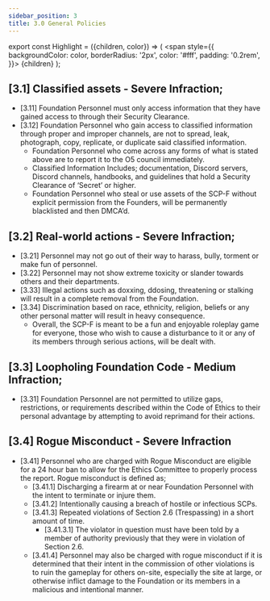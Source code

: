 ```yaml
---
sidebar_position: 3
title: 3.0 General Policies
---
```


export const Highlight = ({children, color}) => (
<span
style={{
      backgroundColor: color,
      borderRadius: '2px',
      color: '#fff',
      padding: '0.2rem',
    }}>
{children}
</span>
);

## [3.1] Classified assets - Severe Infraction;
- [3.11] Foundation Personnel must only access information that they have gained access to through their Security Clearance. 
- [3.12] Foundation Personnel who gain access to classified information through proper and improper channels, are not to spread, leak, photograph, copy, replicate, or duplicate said classified information. 
    - Foundation Personnel who come across any forms of what is stated above are to report it to the O5 council immediately. 
    - Classified Information Includes; documentation, Discord servers, Discord channels, handbooks, and guidelines that hold a Security Clearance of ‘Secret’ or higher.
    - Foundation Personnel who steal or use assets of the SCP-F without explicit permission from the Founders, will be permanently blacklisted and then DMCA’d.

## [3.2] Real-world actions - Severe Infraction;
- [3.21] Personnel may not go out of their way to harass, bully, torment or make fun of personnel.
- [3.22] Personnel may not show extreme toxicity or slander towards others and their departments.
- [3.33] Illegal actions such as doxxing, ddosing, threatening or stalking will result in a complete removal from the Foundation.
- [3.34] Discrimination based on race, ethnicity, religion, beliefs or any other personal matter will result in heavy consequence.
    - Overall, the SCP-F is meant to be a fun and enjoyable roleplay game for everyone, those who wish to cause a disturbance to it or any of its members through serious actions, will be dealt with.

## [3.3] Loopholing Foundation Code - Medium Infraction;
- [3.31] Foundation Personnel are not permitted to utilize gaps, restrictions, or requirements described within the Code of Ethics to their personal advantage by attempting to avoid reprimand for their actions.

## [3.4] Rogue Misconduct - Severe Infraction
- [3.41] Personnel who are charged with Rogue Misconduct are eligible for a 24 hour ban to allow for the Ethics Committee to properly process the report. Rogue misconduct is defined as;
    - [3.41.1] Discharging a firearm at or near Foundation Personnel with the intent to terminate or injure them.
    - [3.41.2] Intentionally causing a breach of hostile or infectious SCPs.
    - [3.41.3] Repeated violations of Section 2.6 (Trespassing) in a short amount of time.
        - [3.41.3.1] The violator in question must have been told by a member of authority previously that they were in violation of Section 2.6.
    - [3.41.4] Personnel may also be charged with rogue misconduct if it is determined that their intent in the commission of other violations is to ruin the gameplay for others on-site, especially the site at large, or otherwise inflict damage to the Foundation or its members in a malicious and intentional manner.
